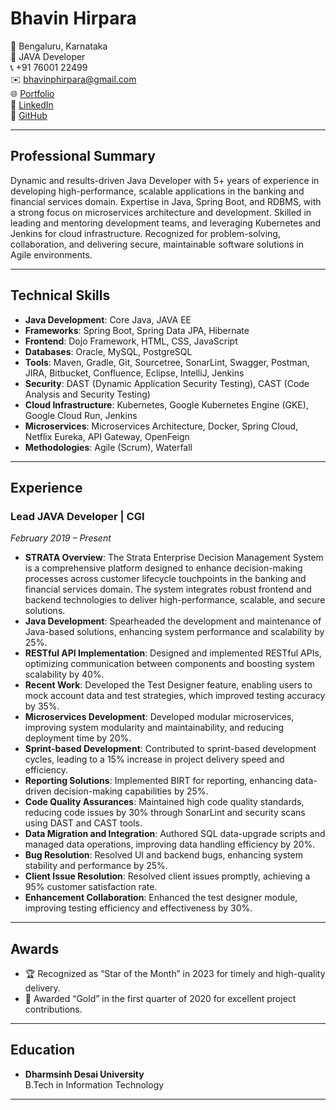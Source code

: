 # Bhavin Hirpara

📍 Bengaluru, Karnataka  
💼 JAVA Developer  
📞 +91 76001 22499  
✉️ [bhavinphirpara@gmail.com](mailto:bhavinphirpara@gmail.com)  
🌐 [Portfolio](https://bhavinhirparaportfolio.netlify.app/)  
🔗 [LinkedIn](https://www.linkedin.com/in/bhavinhirpara95/)  
🐙 [GitHub](https://github.com/hirparabhavin)

---

## Professional Summary

Dynamic and results-driven Java Developer with 5+ years of experience in developing high-performance, scalable applications in the banking and financial services domain. Expertise in Java, Spring Boot, and RDBMS, with a strong focus on microservices architecture and development. Skilled in leading and mentoring development teams, and leveraging Kubernetes and Jenkins for cloud infrastructure. Recognized for problem-solving, collaboration, and delivering secure, maintainable software solutions in Agile environments.

---

## Technical Skills

- **Java Development**: Core Java, JAVA EE
- **Frameworks**: Spring Boot, Spring Data JPA, Hibernate
- **Frontend**: Dojo Framework, HTML, CSS, JavaScript
- **Databases**: Oracle, MySQL, PostgreSQL
- **Tools**: Maven, Gradle, Git, Sourcetree, SonarLint, Swagger, Postman, JIRA, Bitbucket, Confluence, Eclipse, IntelliJ, Jenkins
- **Security**: DAST (Dynamic Application Security Testing), CAST (Code Analysis and Security Testing)
- **Cloud Infrastructure**: Kubernetes, Google Kubernetes Engine (GKE), Google Cloud Run, Jenkins
- **Microservices**: Microservices Architecture, Docker, Spring Cloud, Netflix Eureka, API Gateway, OpenFeign
- **Methodologies**: Agile (Scrum), Waterfall

---

## Experience

### Lead JAVA Developer | CGI  
_February 2019 – Present_

- **STRATA Overview**: The Strata Enterprise Decision Management System is a comprehensive platform designed to enhance decision-making processes across customer lifecycle touchpoints in the banking and financial services domain. The system integrates robust frontend and backend technologies to deliver high-performance, scalable, and secure solutions.
- **Java Development**: Spearheaded the development and maintenance of Java-based solutions, enhancing system performance and scalability by 25%.
- **RESTful API Implementation**: Designed and implemented RESTful APIs, optimizing communication between components and boosting system scalability by 40%.
- **Recent Work**: Developed the Test Designer feature, enabling users to mock account data and test strategies, which improved testing accuracy by 35%.
- **Microservices Development**: Developed modular microservices, improving system modularity and maintainability, and reducing deployment time by 20%.
- **Sprint-based Development**: Contributed to sprint-based development cycles, leading to a 15% increase in project delivery speed and efficiency.
- **Reporting Solutions**: Implemented BIRT for reporting, enhancing data-driven decision-making capabilities by 25%.
- **Code Quality Assurances**: Maintained high code quality standards, reducing code issues by 30% through SonarLint and security scans using DAST and CAST tools.
- **Data Migration and Integration**: Authored SQL data-upgrade scripts and managed data operations, improving data handling efficiency by 20%.
- **Bug Resolution**: Resolved UI and backend bugs, enhancing system stability and performance by 25%.
- **Client Issue Resolution**: Resolved client issues promptly, achieving a 95% customer satisfaction rate.
- **Enhancement Collaboration**: Enhanced the test designer module, improving testing efficiency and effectiveness by 30%.

---

## Awards

- 🏆 Recognized as “Star of the Month” in 2023 for timely and high-quality delivery.
- 🥇 Awarded “Gold” in the first quarter of 2020 for excellent project contributions.

---

## Education

- **Dharmsinh Desai University**  
  B.Tech in Information Technology

---


